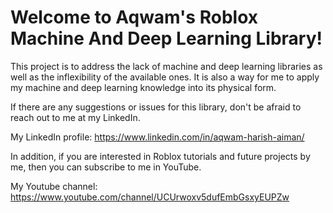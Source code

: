 # Welcome to Aqwam's Roblox Machine And Deep Learning Library!

This project is to address the lack of machine and deep learning libraries as well as the inflexibility of the available ones. It is also a way for me to apply my machine and deep learning knowledge into its physical form.

If there are any suggestions or issues for this library, don't be afraid to reach out to me at my LinkedIn.

My LinkedIn profile: https://www.linkedin.com/in/aqwam-harish-aiman/

In addition, if you are interested in Roblox tutorials and future projects by me, then you can subscribe to me in YouTube.

My Youtube channel: https://www.youtube.com/channel/UCUrwoxv5dufEmbGsxyEUPZw


